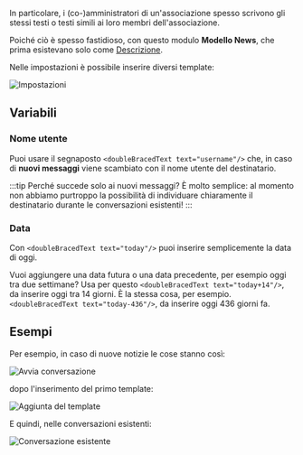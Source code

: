 In particolare, i (co-)amministratori di un'associazione spesso scrivono gli stessi testi o testi simili ai loro membri dell'associazione.

Poiché ciò è spesso fastidioso, con questo modulo **Modello News**, che prima esistevano solo come [Descrizione](https://forum.leitstellenspiel.de/index.php?thread/18912-skript-wunsch-autofill-f%C3%BCr-nachrichten/).

Nelle impostazioni è possibile inserire diversi template:

![Impostazioni](./settings.png)

## Variabili

### Nome utente

Puoi usare il segnaposto `<doubleBracedText text="username"/>` che, in caso di **nuovi messaggi** viene scambiato con il nome utente del destinatario.

:::tip Perché succede solo ai nuovi messaggi?
È molto semplice: al momento non abbiamo purtroppo la possibilità di individuare chiaramente il destinatario durante le conversazioni esistenti!
:::

### Data

Con `<doubleBracedText text="today"/>` puoi inserire semplicemente la data di oggi.

Vuoi aggiungere una data futura o una data precedente, per esempio oggi tra due settimane? Usa per questo `<doubleBracedText text="today+14"/>`, da inserire oggi tra 14 giorni. È la stessa cosa, per esempio. `<doubleBracedText text="today-436"/>`, da inserire oggi 436 giorni fa.

## Esempi

Per esempio, in caso di nuove notizie le cose stanno così:

![Avvia conversazione](./new_message.png)

dopo l'inserimento del primo template:

![Aggiunta del template](./entered.png)

E quindi, nelle conversazioni esistenti:

![Conversazione esistente](./existing_messages.png)
